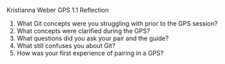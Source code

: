 Kristianna Weber
GPS 1.1 Reflection

1. What Git concepts were you struggling with prior to the GPS session?
2. What concepts were clarified during the GPS?
3. What questions did you ask your pair and the guide?
4. What still confuses you about Git?
5. How was your first experience of pairing in a GPS?